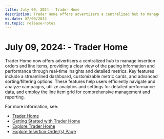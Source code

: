 ```yaml
---
title: July 09, 2024 - Trader Home
description: Trader Home offers advertisers a centralized hub to manage insertion orders and line items, providing a clear view of the pacing information and performance through real-time insights and detailed metrics.
ms.date: 07/09/2024
ms.topic: release-notes
---
```


# July 09, 2024: - Trader Home

Trader Home now offers advertisers a centralized hub to manage insertion orders and line items, providing a clear view of the pacing information and performance through real-time insights and detailed metrics. Key features include a streamlined dashboard, customizable metric cards, and advanced sorting/filtering options. These features help users efficiently navigate and analyze campaigns, utilize analytics and settings for detailed performance data, and employ the line item grid for comprehensive management and reporting.

For more information, see:

- [Trader Home](trader-home.md)
- [Getting Started with Trader Home](getting-started-with-trader-home.md)
- [Explore Trader Home](explore-trader-home.md)
- [Explore Insertion Order(s) Page](explore-insertion-orders-page.md)